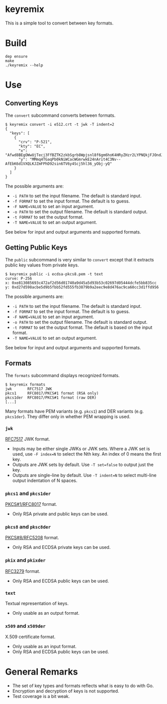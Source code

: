 # keyremix

This is a simple tool to convert between key formats.

# Build

    dep ensure
    make
    ./keyremix --help

# Use

## Converting Keys

The `convert` subcommand converts between formats.

    $ keyremix convert -i e512.crt -t jwk -T indent=2
    {
      "keys": [
        {
          "crv": "P-521",
          "kty": "EC",
          "x": "Afwd8BEgOWwUjTecj3FfBZTK2zkbSgrb8Wpjsnl8f6gm6hoK4HRyZHzr2LYPNQkjFJOndJObGHPNKIU5s48HwzJ_",
          "y": "MMmq4TGaqPb0kNiWCacWGmrwkE24nArit4C3Nv--AfEbK6d1VXQLKJZmFPhD92sin6TV6y4Scj5hl36_yObj-yQ"
        }
      ]
    }

The possible arguments are:

* `-i PATH` to set the input filename. The default is standard input.
* `-f FORMAT` to set the input format. The default is to guess.
* `-F NAME=VALUE` to set an input argument.
* `-o PATH` to set the output filename. The default is standard output.
* `-t FORMAT` to set the output format.
* `-T NAME=VALUE` to set an output argument.

See below for input and output arguments and supported formats.

## Getting Public Keys

The `public` subcommand is very similar to `convert`
except that it extracts public key values from private keys.

    $ keyremix public -i ecdsa-pkcs8.pem -t text
    curve: P-256
    x: 0xe813085693c472af2d56d01740a9d45a5d93b53c02697d05444dcfe5bb835cc
    y: 0xd27d598acbe5d9b5fbb52fd555fb3879b9a2eec9e8d476ac9ca60cc3d1ffd956

The possible arguments are:

* `-i PATH` to set the input filename. The default is standard input.
* `-f FORMAT` to set the input format. The default is to guess.
* `-F NAME=VALUE` to set an input argument.
* `-o PATH` to set the output filename. The default is standard output.
* `-t FORMAT` to set the output format. The default is based on the input format.
* `-T NAME=VALUE` to set an output argument.

See below for input and output arguments and supported formats.

## Formats

The `formats` subcommand displays recognized formats.

    $ keyremix formats
    jwk       RFC7517 JWK
    pkcs1     RFC8017/PKCS#1 format (RSA only)
    pkcs1der  RFC8017/PKCS#1 format (raw DER)
	[...]

Many formats have PEM variants (e.g. `pkcs1`) and DER variants (e.g. `pkcs1der`).
They differ only in whether PEM wrapping is used.

### `jwk`

[RFC7517](https://tools.ietf.org/html/rfc7517) JWK format.

* Inputs may be either single JWKs or JWK sets.
Where a JWK set is used, use `-F index=N` to select the Nth key.
An index of 0 means the first key.
* Outputs are JWK sets by default.
Use `-T set=false` to output just the key.
* Outputs are single-line by default.
Use `-T indent=N` to select multi-line output indentation of N spaces.

### `pkcs1` and `pkcs1der`

[PKCS#1/RFC8017](https://tools.ietf.org/html/rfc8017) format.
* Only RSA private and public keys can be used.

### `pkcs8` and `pksc8der`

[PKCS#8/RFC5208]( https://tools.ietf.org/html/rfc5208) format.
* Only RSA and ECDSA private keys can be used.

### `pkix` and `pkixder`

[RFC3279](https://tools.ietf.org/html/rfc3279) format.
* Only RSA and ECDSA public keys can be used.

### `text`

Textual representation of keys.
* Only usable as an output format.

### `x509` and `x509der`

X.509 certificate format.
* Only usable as an input format.
* Only RSA and ECDSA public keys can be used.

# General Remarks

* The set of key types and formats reflects what is easy to do with Go.
* Encryption and decryption of keys is not supported.
* Test coverage is a bit weak.
